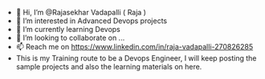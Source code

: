 - 👋 Hi, I’m @Rajasekhar Vadapalli ( Raja )
- 👀 I’m interested in Advanced Devops projects
- 🌱 I’m currently learning Devops
- 💞️ I’m looking to collaborate on ...
- 📫 Reach me on https://www.linkedin.com/in/raja-vadapalli-270826285
- This is my Training route to be a Devops Engineer, I will keep posting the sample projects and also the learning materials on here.

<!---
RajasekharVadapalli/RajasekharVadapalli is a ✨ special ✨ repository because its `README.md` (this file) appears on your GitHub profile.
You can click the Preview link to take a look at your changes.
--->
